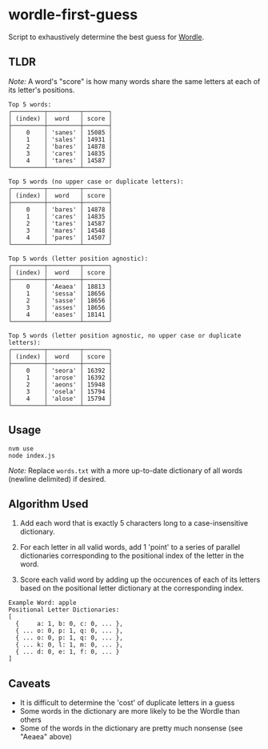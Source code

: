 # wordle-first-guess

Script to exhaustively determine the best guess for
[Wordle](https://www.powerlanguage.co.uk/wordle/).

## TLDR
_Note:_ A word's "score" is how many words share the same letters at
each of its letter's positions.

```
Top 5 words:
┌─────────┬─────────┬───────┐
│ (index) │  word   │ score │
├─────────┼─────────┼───────┤
│    0    │ 'sanes' │ 15085 │
│    1    │ 'sales' │ 14931 │
│    2    │ 'bares' │ 14878 │
│    3    │ 'cares' │ 14835 │
│    4    │ 'tares' │ 14587 │
└─────────┴─────────┴───────┘

Top 5 words (no upper case or duplicate letters):
┌─────────┬─────────┬───────┐
│ (index) │  word   │ score │
├─────────┼─────────┼───────┤
│    0    │ 'bares' │ 14878 │
│    1    │ 'cares' │ 14835 │
│    2    │ 'tares' │ 14587 │
│    3    │ 'mares' │ 14548 │
│    4    │ 'pares' │ 14507 │
└─────────┴─────────┴───────┘

Top 5 words (letter position agnostic):
┌─────────┬─────────┬───────┐
│ (index) │  word   │ score │
├─────────┼─────────┼───────┤
│    0    │ 'Aeaea' │ 18813 │
│    1    │ 'sessa' │ 18656 │
│    2    │ 'sasse' │ 18656 │
│    3    │ 'asses' │ 18656 │
│    4    │ 'eases' │ 18141 │
└─────────┴─────────┴───────┘

Top 5 words (letter position agnostic, no upper case or duplicate letters):
┌─────────┬─────────┬───────┐
│ (index) │  word   │ score │
├─────────┼─────────┼───────┤
│    0    │ 'seora' │ 16392 │
│    1    │ 'arose' │ 16392 │
│    2    │ 'aeons' │ 15948 │
│    3    │ 'osela' │ 15794 │
│    4    │ 'alose' │ 15794 │
└─────────┴─────────┴───────┘
```

## Usage
```
nvm use
node index.js
```

_Note:_ Replace `words.txt` with a more up-to-date dictionary of all
words (newline delimited) if desired.

## Algorithm Used

1. Add each word that is exactly 5 characters long to a case-insensitive
   dictionary.

2. For each letter in all valid words, add 1 'point' to a series of parallel
   dictionaries corresponding to the positional index of the letter in the word.

3. Score each valid word by adding up the occurences of each of its letters
   based on the positional letter dictionary at the corresponding index.

```
Example Word: apple
Positional Letter Dictionaries:
[
  {     a: 1, b: 0, c: 0, ... },
  { ... o: 0, p: 1, q: 0, ... },
  { ... o: 0, p: 1, q: 0, ... },
  { ... k: 0, l: 1, m: 0, ... },
  { ... d: 0, e: 1, f: 0, ... }
]
```

## Caveats
- It is difficult to determine the 'cost' of duplicate letters in a guess
- Some words in the dictionary are more likely to be the Wordle than others
- Some of the words in the dictionary are pretty much nonsense
  (see "Aeaea" above)
